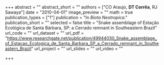 +++
abstract = ""
abstract_short = ""
authors = ["CO Araujo, __DT Corrêa__, RJ Sawaya"]
date = "2010-04-01"
image_preview = ""
math = true
publication_types = ["1"]
publication = "In *Biota Neotropica*."
publication_short = ""
selected = false
title = "Snake assemblage of Estação Ecológica de Santa Bárbara, SP: a Cerrado remnant in Southeastern Brazil"
url_code = ""
url_dataset = ""
url_pdf = "https://www.researchgate.net/publication/49944030_Snake_assemblage_of_Estacao_Ecologica_de_Santa_Barbara_SP_a_Cerrado_remnant_in_Southeastern_Brazil"
url_project = ""
url_slides = ""
url_video = ""

+++

